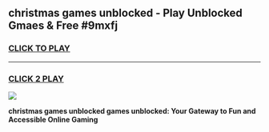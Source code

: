 
## christmas games unblocked - Play Unblocked Gmaes & Free #9mxfj
<h3>
<a href="https://premium.freeplayer.one?title=christmas_games_unblocked&ref=03M">CLICK TO PLAY</a></h3>
<hr>

<h3>
<a href="https://premium.freeplayer.one?title=christmas_games_unblocked&ref=03M">CLICK 2 PLAY</a>
  
</h3>

<a href="https://premium.freeplayer.one?title=christmas_games_unblocked&ref=03M"><img src="https://clearcache.store/games.png"></a>


**christmas games unblocked games unblocked: Your Gateway to Fun and Accessible Online Gaming**
